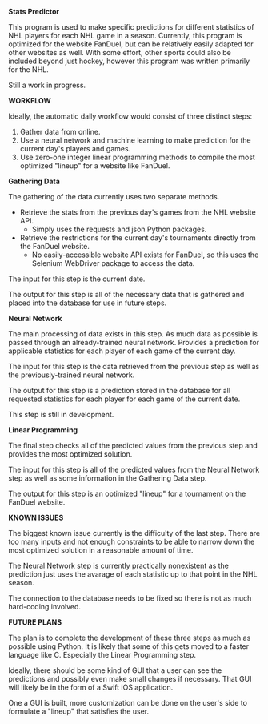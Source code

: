 <b>Stats Predictor</b>

This program is used to make specific predictions for different statistics of NHL players for each NHL game in a season.
Currently, this program is optimized for the website FanDuel, but can be relatively easily adapted for other websites as well.
With some effort, other sports could also be included beyond just hockey, however this program was written primarily for the NHL.

Still a work in progress.

<b>WORKFLOW</b>

Ideally, the automatic daily workflow would consist of three distinct steps:
1. Gather data from online.
2. Use a neural network and machine learning to make prediction for the current day's players and games.
3. Use zero-one integer linear programming methods to compile the most optimized "lineup" for a website like FanDuel.

<b>Gathering Data</b>

The gathering of the data currently uses two separate methods.
- Retrieve the stats from the previous day's games from the NHL website API.
  - Simply uses the requests and json Python packages.
- Retrieve the restrictions for the current day's tournaments directly from the FanDuel website.
  - No easily-accessible website API exists for FanDuel, so this uses the Selenium WebDriver package to access the data.
  
The input for this step is the current date.

The output for this step is all of the necessary data that is gathered and placed into the database for use in future steps.

<b>Neural Network</b>

The main processing of data exists in this step.
As much data as possible is passed through an already-trained neural network.
Provides a prediction for applicable statistics for each player of each game of the current day.

The input for this step is the data retrieved from the previous step as well as the previously-trained neural network.

The output for this step is a prediction stored in the database for all requested statistics for each player for each game of the current date.

This step is still in development.

<b>Linear Programming</b>

The final step checks all of the predicted values from the previous step and provides the most optimized solution.

The input for this step is all of the predicted values from the Neural Network step as well as some information in the Gathering Data step.

The output for this step is an optimized "lineup" for a tournament on the FanDuel website.

<b>KNOWN ISSUES</b>

The biggest known issue currently is the difficulty of the last step.
There are too many inputs and not enough constraints to be able to narrow down the most optimized solution in a reasonable amount of time.

The Neural Network step is currently practically nonexistent as the prediction just uses the avarage of each statistic up to that point in the NHL season.

The connection to the database needs to be fixed so there is not as much hard-coding involved.

<b>FUTURE PLANS</b>

The plan is to complete the development of these three steps as much as possible using Python.
It is likely that some of this gets moved to a faster language like C. Especially the Linear Programming step.

Ideally, there should be some kind of GUI that a user can see the predictions and possibly even make small changes if necessary.
That GUI will likely be in the form of a Swift iOS application.

One a GUI is built, more customization can be done on the user's side to formulate a "lineup" that satisfies the user.
